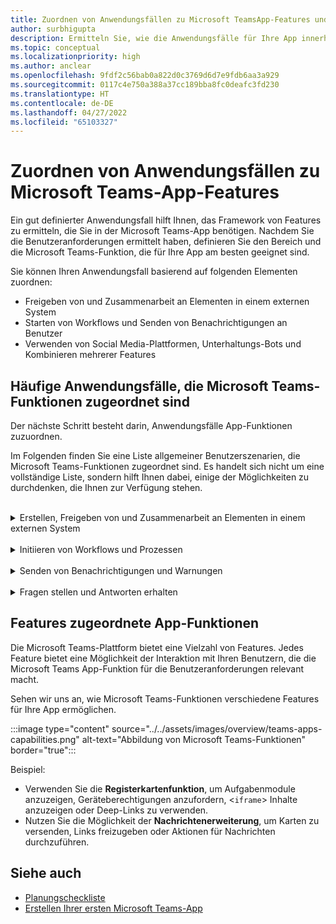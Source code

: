 ```yaml
---
title: Zuordnen von Anwendungsfällen zu Microsoft TeamsApp-Features und -Funktionen
author: surbhigupta
description: Ermitteln Sie, wie die Anwendungsfälle für Ihre App innerhalb der Microsoft Teams-Oberfläche, in App-Features und -Funktionen funktionieren können. Ordnen Sie allgemeine Anwendungsfälle Funktionen zu.
ms.topic: conceptual
ms.localizationpriority: high
ms.author: anclear
ms.openlocfilehash: 9fdf2c56bab0a822d0c3769d6d7e9fdb6aa3a929
ms.sourcegitcommit: 0117c4e750a388a37cc189bba8fc0deafc3fd230
ms.translationtype: HT
ms.contentlocale: de-DE
ms.lasthandoff: 04/27/2022
ms.locfileid: "65103327"
---
```

# <a name="map-your-use-cases-to-teams-app-features"></a>Zuordnen von Anwendungsfällen zu Microsoft Teams-App-Features

Ein gut definierter Anwendungsfall hilft Ihnen, das Framework von Features zu ermitteln, die Sie in der Microsoft Teams-App benötigen. Nachdem Sie die Benutzeranforderungen ermittelt haben, definieren Sie den Bereich und die Microsoft Teams-Funktion, die für Ihre App am besten geeignet sind.

Sie können Ihren Anwendungsfall basierend auf folgenden Elementen zuordnen:

* Freigeben von und Zusammenarbeit an Elementen in einem externen System
* Starten von Workflows und Senden von Benachrichtigungen an Benutzer
* Verwenden von Social Media-Plattformen, Unterhaltungs-Bots und Kombinieren mehrerer Features

## <a name="common-use-cases-mapped-to-teams-capabilities"></a>Häufige Anwendungsfälle, die Microsoft Teams-Funktionen zugeordnet sind

Der nächste Schritt besteht darin, Anwendungsfälle App-Funktionen zuzuordnen.

Im Folgenden finden Sie eine Liste allgemeiner Benutzerszenarien, die Microsoft Teams-Funktionen zugeordnet sind. Es handelt sich nicht um eine vollständige Liste, sondern hilft Ihnen dabei, einige der Möglichkeiten zu durchdenken, die Ihnen zur Verfügung stehen.
</br>
</br>
<details>
<summary>Erstellen, Freigeben von und Zusammenarbeit an Elementen in einem externen System</summary>

Apps für die Interaktion mit Ihren Daten

| **Sie möchten...** | **Probieren Sie Folgendes aus...** |
| --- | --- |
| Externe Systeme durchsuchen und die Ergebnisse als interaktive Karte mit anderen teilen | Nachrichtenerweiterungen mit Suchbefehlen |
| Informationen sammeln, um sie in einen Datenspeicher einzufügen oder erweiterte Suchvorgänge auszuführen. | Nachrichtenerweiterungen mit Aktionsbefehlen |
| Eingebettete Weblösungen erstellen zum Anzeigen, Arbeiten mit und Freigeben von Daten | Registerkarten |
| Daten aus dem Microsoft Teams-Client per Push übertragen und senden | Connectors und Webhooks|
| Interaktive modale Formulare, von wo immer Sie diese benötigen, um Informationen zu sammeln oder anzuzeigen | Aufgabenmodule |

</details>
</br>
<details>
<summary>Initiieren von Workflows und Prozessen</summary>

Eine schnelle Möglichkeit, einen Prozess oder Workflow in einem externen System zu starten.

| **Sie möchten...** | **Probieren Sie Folgendes aus...** |
| --- | --- |
| Nachrichten auslösen, sodass Ihre Benutzer die Inhalte einer Nachricht schnell an Ihre Webdienste senden können | Aktionsbefehle für Nachrichtenerweiterungen |
| Öffnen Sie Nachrichten von einer Registerkarte, einem Bot oder einer Nachrichtenerweiterung, um Informationen zu sammeln, bevor Sie einen Workflow starten. | Aufgabenmodule |
| Mit Ihren Benutzern über Text und funktionsreiche Karten interagieren | Unterhaltungs-Bots |
| Eine gute Wahl für einfache Hin- und Her-Interaktionen, wenn Sie keinen vollständigen Unterhaltungs-Bot erstellen müssen. |  Ausgehende Webhooks |

</details>
</br>
<details>
<summary>Senden von Benachrichtigungen und Warnungen</summary>

Senden Sie asynchrone Benachrichtigungen und Warnungen an Ihre Benutzer in Microsoft Teams.

| **Sie möchten...** | **Probieren Sie Folgendes aus...** |
| --- | --- |
| Proaktiv Nachrichten an Gruppen, Kanäle oder einzelne Benutzer senden | Unterhaltungs-Bots |
| Zulassen, dass ein Kanal Nachrichten abonniert. Mithilfe eines Connectors können Benutzer das Abonnement über eine Konfigurationsseite anpassen. | Connectors und eingehende Webhooks |

</details>
</br>
<details>
<summary>Fragen stellen und Antworten erhalten</summary>

Kommunizieren mit Ihren Benutzern und Lösen ihrer Fragen

| **Sie möchten...** | **Probieren Sie Folgendes aus...** |
| --- | --- |
| Verarbeitung natürlicher Sprache, KI, maschinelles Lernen u. Ä. Verwenden Sie einen Bot, der von der intelligenten Cloud unterstützt wird, um Ihren Benutzern die benötigten Antworten bereitzustellen. | Unterhaltungs-Bots |
| Ihr vorhandenes Webportal in Microsoft Teams einbetten oder eine Microsoft Teams-spezifische Version für zusätzliche Funktionen erstellen | Registerkarten |

</details>

## <a name="app-capabilities-mapped-to-features"></a>Features zugeordnete App-Funktionen

Die Microsoft Teams-Plattform bietet eine Vielzahl von Features. Jedes Feature bietet eine Möglichkeit der Interaktion mit Ihren Benutzern, die die Microsoft Teams App-Funktion für die Benutzeranforderungen relevant macht.

Sehen wir uns an, wie Microsoft Teams-Funktionen verschiedene Features für Ihre App ermöglichen.

:::image type="content" source="../../assets/images/overview/teams-apps-capabilities.png" alt-text="Abbildung von Microsoft Teams-Funktionen" border="true":::

Beispiel:

* Verwenden Sie die **Registerkartenfunktion**, um Aufgabenmodule anzuzeigen, Geräteberechtigungen anzufordern, <`iframe`> Inhalte anzuzeigen oder Deep-Links zu verwenden.
* Nutzen Sie die Möglichkeit der **Nachrichtenerweiterung**, um Karten zu versenden, Links freizugeben oder Aktionen für Nachrichten durchzuführen.

## <a name="see-also"></a>Siehe auch

* [Planungscheckliste](../design/planning-checklist.md)
* [Erstellen Ihrer ersten Microsoft Teams-App](../../get-started/get-started-overview.md)
